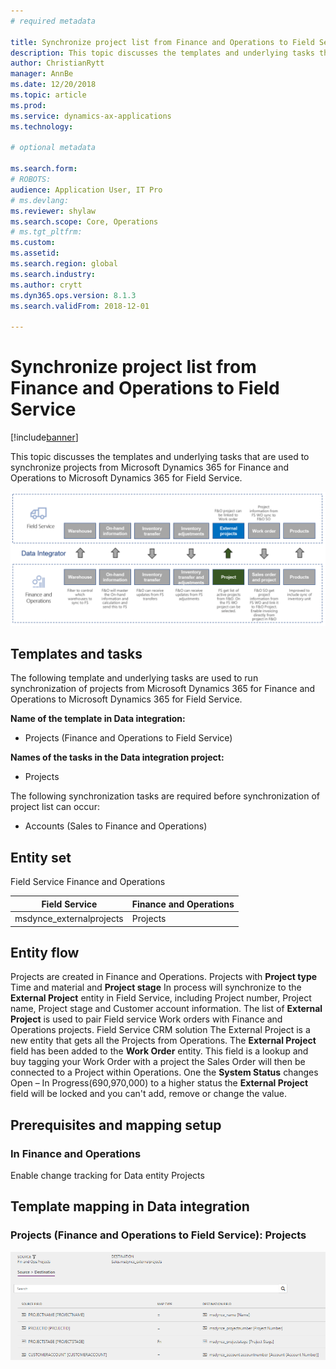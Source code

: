 ```yaml
---
# required metadata

title: Synchronize project list from Finance and Operations to Field Service
description: This topic discusses the templates and underlying tasks that are used to synchronize projects from Microsoft Dynamics 365 for Finance and Operations to Microsoft Dynamics 365 for Field Service.
author: ChristianRytt
manager: AnnBe
ms.date: 12/20/2018
ms.topic: article
ms.prod: 
ms.service: dynamics-ax-applications
ms.technology: 

# optional metadata

ms.search.form: 
# ROBOTS: 
audience: Application User, IT Pro
# ms.devlang: 
ms.reviewer: shylaw
ms.search.scope: Core, Operations
# ms.tgt_pltfrm: 
ms.custom: 
ms.assetid: 
ms.search.region: global
ms.search.industry: 
ms.author: crytt
ms.dyn365.ops.version: 8.1.3 
ms.search.validFrom: 2018-12-01

---
```


# Synchronize project list from Finance and Operations to Field Service

[!include[banner](../includes/banner.md)]

This topic discusses the templates and underlying tasks that are used to synchronize projects from Microsoft Dynamics 365 for Finance and Operations to Microsoft Dynamics 365 for Field Service.

[![Synchronization of business processes between Finance and Operations and Field Service](./media/FSProjectOW.png)](./media/FSProjectOW.png)

## Templates and tasks
The following template and underlying tasks are used to run synchronization of projects from Microsoft Dynamics 365 for Finance and Operations to Microsoft Dynamics 365 for Field Service.

**Name of the template in Data integration:**
- Projects (Finance and Operations to Field Service)

**Names of the tasks in the Data integration project:**
- Projects

The following synchronization tasks are required before synchronization of project list can occur:
- Accounts (Sales to Finance and Operations) 

## Entity set
Field Service	Finance and Operations

| Field Service           | Finance and Operations  |
|-------------------------|-------------------------|
|msdynce_externalprojects |	Projects                |

## Entity flow
Projects are created in Finance and Operations. Projects with **Project type** Time and material and **Project stage** In process will synchronize to the **External Project** entity in Field Service, including Project number, Project name, Project stage and Customer account information. The list of **External Project** is used to pair Field service Work orders with Finance and Operations projects.
Field Service CRM solution
The External Project is a new entity that gets all the Projects from Operations.
The **External Project** field has been added to the **Work Order** entity. This field is a lookup and buy tagging your Work Order with a project the Sales Order will then be connected to a Project within Operations. One the **System Status** changes Open – In Progress(690,970,000) to a higher status the **External Project** field will be locked and you can't add, remove or change the value.

## Prerequisites and mapping setup
### In Finance and Operations
Enable change tracking for Data entity Projects

## Template mapping in Data integration


### Projects (Finance and Operations to Field Service): Projects

[![Template mapping in Data integration](./media/FSProject1.png)](./media/FSProject1.png)
